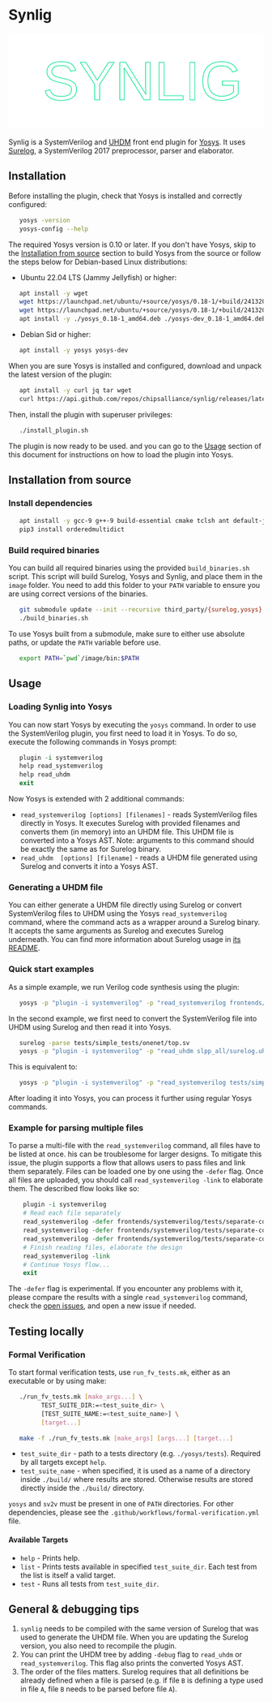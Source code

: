 # Synlig

![Synlig logo](images/synlig-logo.svg)

Synlig is a SystemVerilog and [UHDM](https://github.com/chipsalliance/UHDM) front end plugin for [Yosys](https://github.com/YosysHQ/yosys). 
It uses [Surelog](https://github.com/chipsalliance/Surelog), a SystemVerilog 2017 preprocessor, parser and elaborator.

## Installation

Before installing the plugin, check that Yosys is installed and correctly configured:

<!-- name="check-yosys" -->
``` bash
   yosys -version
   yosys-config --help
```

The required Yosys version is 0.10 or later.
If you don't have Yosys, skip to the [Installation from source](#installation-from-source) section to build Yosys from the source or follow the steps below for Debian-based Linux distributions:

* Ubuntu 22.04 LTS (Jammy Jellyfish) or higher:

<!-- name="install-yosys-ubuntu" -->
``` bash
   apt install -y wget
   wget https://launchpad.net/ubuntu/+source/yosys/0.18-1/+build/24132080/+files/yosys-dev_0.18-1_amd64.deb
   wget https://launchpad.net/ubuntu/+source/yosys/0.18-1/+build/24132080/+files/yosys_0.18-1_amd64.deb
   apt install -y ./yosys_0.18-1_amd64.deb ./yosys-dev_0.18-1_amd64.deb
```

* Debian Sid or higher:

<!-- name="install-yosys-debian" -->
``` bash
   apt install -y yosys yosys-dev
```

When you are sure Yosys is installed and configured, download and unpack the latest version of the plugin:

<!-- name="download-plugin" -->
``` bash
   apt install -y curl jq tar wget
   curl https://api.github.com/repos/chipsalliance/synlig/releases/latest | jq .assets[1] | grep "browser_download_url" | grep -Eo 'https://[^\"]*' | xargs wget -O - | tar -xz
```

Then, install the plugin with superuser privileges:

<!-- name="install-plugin" -->
``` bash
   ./install_plugin.sh
```
The plugin is now ready to be used. and you can go to the [Usage](#usage) section of this document for instructions on how to load the plugin into Yosys.

## Installation from source

### Install dependencies

<!-- name="dependencies" -->
``` bash
   apt install -y gcc-9 g++-9 build-essential cmake tclsh ant default-jre swig google-perftools libgoogle-perftools-dev python3 python3-dev python3-pip uuid uuid-dev tcl-dev flex libfl-dev git pkg-config libreadline-dev bison libffi-dev wget
   pip3 install orderedmultidict
```

### Build required binaries

You can build all required binaries using the provided `build_binaries.sh` script. 
This script will build Surelog, Yosys and Synlig, and place them in the `image` folder. 
You need to add this folder to your `PATH` variable to ensure you are using correct versions of the binaries.

<!-- name="build-binaries" -->
``` bash
   git submodule update --init --recursive third_party/{surelog,yosys}
   ./build_binaries.sh
```

To use Yosys built from a submodule, make sure to either use absolute paths, or update the `PATH` variable before use.

<!-- name="path-setup" -->
``` bash
   export PATH=`pwd`/image/bin:$PATH
```

## Usage

### Loading Synlig into Yosys

You can now start Yosys by executing the `yosys` command.
In order to use the SystemVerilog plugin, you first need to load it in Yosys. To do so, execute the following commands in Yosys prompt:

<!-- name="load-plugin" -->
``` tcl
   plugin -i systemverilog
   help read_systemverilog
   help read_uhdm
   exit
```

Now Yosys is extended with 2 additional commands:

* `read_systemverilog [options] [filenames]` - reads SystemVerilog files directly in Yosys. 
It executes Surelog with provided filenames and converts them (in memory) into an UHDM file. 
This UHDM file is converted into a Yosys AST. 
Note: arguments to this command should be exactly the same as for Surelog binary.
* `read_uhdm  [options] [filename]` - reads a UHDM file generated using Surelog and converts it into a Yosys AST.

### Generating a UHDM file

You can either generate a UHDM file directly using Surelog or convert SystemVerilog files to UHDM using the Yosys `read_systemverilog` command, where the command acts as a wrapper around a Surelog binary. 
It accepts the same arguments as Surelog and executes Surelog underneath. 
You can find more information about Surelog usage in [its README](https://github.com/chipsalliance/Surelog#usage).

### Quick start examples

As a simple example, we run Verilog code synthesis using the plugin:

<!-- name="example-verilog" -->
``` bash
   yosys -p "plugin -i systemverilog" -p "read_systemverilog frontends/systemverilog/tests/counter/counter.v"
```

In the second example, we first need to convert the SystemVerilog file into UHDM using Surelog and then read it into Yosys.

<!-- name="example-uhdm-ver1" -->
``` bash
   surelog -parse tests/simple_tests/onenet/top.sv
   yosys -p "plugin -i systemverilog" -p "read_uhdm slpp_all/surelog.uhdm"
```

This is equivalent to:

<!-- name="example-uhdm-ver2" -->
``` bash
   yosys -p "plugin -i systemverilog" -p "read_systemverilog tests/simple_tests/onenet/top.sv"
```

After loading it into Yosys, you can process it further using regular Yosys commands.

### Example for parsing multiple files

To parse a multi-file with the `read_systemverilog` command, all files have to be listed at once. 
his can be troublesome for larger designs. 
To mitigate this issue, the plugin supports a flow that allows users to pass files and link them separately. 
Files can be loaded one by one using the `-defer` flag. 
Once all files are uploaded, you should call `read_systemverilog -link` to elaborate them. 
The described flow looks like so:

<!-- name="example-multiple-files" -->
``` tcl
    plugin -i systemverilog
    # Read each file separately
    read_systemverilog -defer frontends/systemverilog/tests/separate-compilation/separate-compilation.v
    read_systemverilog -defer frontends/systemverilog/tests/separate-compilation/separate-compilation-buf.sv
    read_systemverilog -defer frontends/systemverilog/tests/separate-compilation/separate-compilation-pkg.sv
    # Finish reading files, elaborate the design
    read_systemverilog -link
    # Continue Yosys flow...
    exit
```

The `-defer` flag is experimental.
If you encounter any problems with it, please compare the results with a single `read_systemverilog` command, check the [open issues](https://github.com/chipsalliance/synlig/issues), and open a new issue if needed.

## Testing locally

### Formal Verification

To start formal verification tests, use `run_fv_tests.mk`, either as an executable or by using make:

<!-- name="run-fv-tests-exec" -->
``` bash
   ./run_fv_tests.mk [make_args...] \
         TEST_SUITE_DIR:=<test_suite_dir> \
         [TEST_SUITE_NAME:=<test_suite_name>] \
         [target...]
```

<!-- name="run-fv-tests-make" -->
``` bash
   make -f ./run_fv_tests.mk [make_args] [args...] [target...]
```

* `test_suite_dir` - path to a tests directory (e.g. `./yosys/tests`). Required by all targets except `help`.
* `test_suite_name` - when specified, it is used as a name of a directory inside `./build/` where results are stored. Otherwise results are stored directly inside the `./build/` directory.

`yosys` and `sv2v` must be present in one of `PATH` directories.
For other dependencies, please see the `.github/workflows/formal-verification.yml` file.

#### Available Targets

* ``help`` - Prints help.
* ``list`` - Prints tests available in specified ``test_suite_dir``. Each test from the list is itself a valid target.
* ``test`` - Runs all tests from ``test_suite_dir``.

## General & debugging tips

1. `synlig` needs to be compiled with the same version of Surelog that was used to generate the UHDM file. 
When you are updating the Surelog version, you also need to recompile the plugin.
1. You can print the UHDM tree by adding `-debug` flag to `read_uhdm` or `read_systemverilog`. 
This flag also prints the converted Yosys AST.
1. The order of the files matters. Surelog requires that all definitions be already defined when a file is parsed (e.g. if file `B` is defining a type used in file `A`, file `B` needs to be parsed before file `A`).
